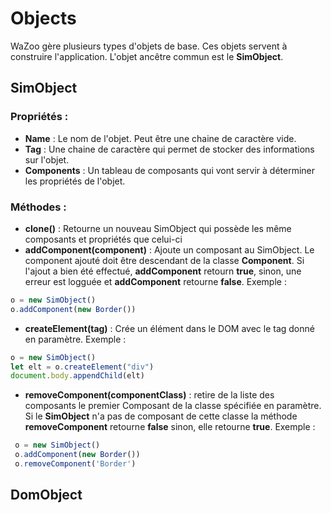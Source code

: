 # Objects

WaZoo gère plusieurs types d'objets de base. Ces objets servent à construire l'application. L'objet ancêtre commun est le **SimObject**.

## SimObject

### Propriétés :
 * **Name** : Le nom de l'objet. Peut être une chaine de caractère vide.
 * **Tag** : Une chaine de caractère qui permet de stocker des informations sur l'objet.
 * **Components** : Un tableau de composants qui vont servir à déterminer les propriétés de l'objet.

### Méthodes :
 * **clone()** : Retourne un nouveau SimObject qui possède les même composants et propriétés que celui-ci
 * **addComponent(component)** : Ajoute un composant au SimObject. Le component ajouté doit être descendant de la classe **Component**. Si l'ajout a bien été effectué, **addComponent** retourn **true**, sinon, une erreur est logguée et **addComponent** retourne **false**. Exemple :
 ```js
 o = new SimObject()
 o.addComponent(new Border())
 ```
 * **createElement(tag)** : Crée un élément dans le DOM avec le tag donné en paramètre. Exemple : 
 ```js
 o = new SimObject()
 let elt = o.createElement("div")
 document.body.appendChild(elt)
 ```
 * **removeComponent(componentClass)** : retire de la liste des composants le premier Composant de la classe spécifiée en paramètre. Si le **SimObject** n'a pas de composant de cette classe la méthode **removeComponent** retourne **false** sinon, elle retourne **true**. Exemple : 
```js
 o = new SimObject()
 o.addComponent(new Border())
 o.removeComponent('Border')

 ```
 
## DomObject